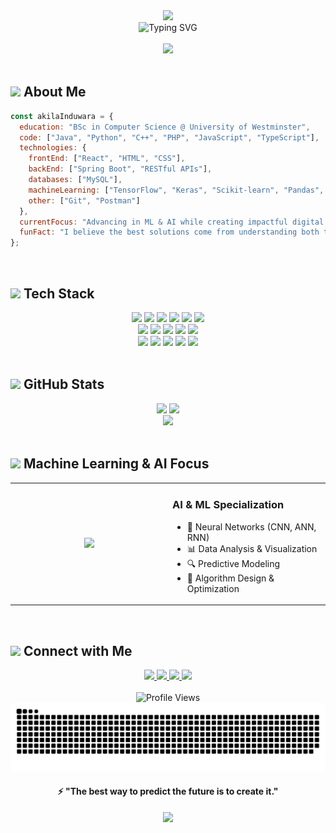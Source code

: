 <div align="center">
  <img src="https://capsule-render.vercel.app/api?type=waving&color=gradient&customColorList=12&height=300&section=header&text=Akila%20Induwara&fontSize=70&animation=fadeIn&fontAlignY=38&desc=Computer%20Science%20Developer&descAlignY=55&descAlign=62" />
</div>

<div align="center">
  <img src="https://readme-typing-svg.herokuapp.com?font=Fira+Code&size=24&duration=4000&pause=1000&color=36BCF7&center=true&vCenter=true&random=false&width=500&lines=AI+%26+Machine+Learning+Enthusiast;Software+Engineer;Problem+Solver;Always+Learning" alt="Typing SVG" />
</div>

<br>

<div align="center">
  <img src="https://media.giphy.com/media/qgQUggAC3Pfv687qPC/giphy.gif" width="450" />
</div>

<br>

## <img src="https://media.giphy.com/media/VgCDAzcKvsR6OM0uWg/giphy.gif" width="50"> About Me

```javascript
const akilaInduwara = {
  education: "BSc in Computer Science @ University of Westminster",
  code: ["Java", "Python", "C++", "PHP", "JavaScript", "TypeScript"],
  technologies: {
    frontEnd: ["React", "HTML", "CSS"],
    backEnd: ["Spring Boot", "RESTful APIs"],
    databases: ["MySQL"],
    machineLearning: ["TensorFlow", "Keras", "Scikit-learn", "Pandas", "NumPy"],
    other: ["Git", "Postman"]
  },
  currentFocus: "Advancing in ML & AI while creating impactful digital solutions",
  funFact: "I believe the best solutions come from understanding both the code and the problem deeply!"
};
```

<br>

## <img src="https://media.giphy.com/media/WUlplcMpOCEmTGBtBW/giphy.gif" width="40"> Tech Stack

<div align="center">
  <img src="https://img.shields.io/badge/Java-%23ED8B00.svg?style=for-the-badge&logo=openjdk&logoColor=white" />
  <img src="https://img.shields.io/badge/Python-%2314354C.svg?style=for-the-badge&logo=python&logoColor=white" />
  <img src="https://img.shields.io/badge/C++-%2300599C.svg?style=for-the-badge&logo=c%2B%2B&logoColor=white" />
  <img src="https://img.shields.io/badge/JavaScript-%23F7DF1E.svg?style=for-the-badge&logo=javascript&logoColor=black" />
  <img src="https://img.shields.io/badge/TypeScript-%23007ACC.svg?style=for-the-badge&logo=typescript&logoColor=white" />
  <img src="https://img.shields.io/badge/PHP-%23777BB4.svg?style=for-the-badge&logo=php&logoColor=white" />
</div>
<div align="center">
  <img src="https://img.shields.io/badge/React-%2361DAFB.svg?style=for-the-badge&logo=react&logoColor=black" />
  <img src="https://img.shields.io/badge/Spring_Boot-%236DB33F.svg?style=for-the-badge&logo=spring-boot&logoColor=white" />
  <img src="https://img.shields.io/badge/MySQL-%234479A1.svg?style=for-the-badge&logo=mysql&logoColor=white" />
  <img src="https://img.shields.io/badge/TensorFlow-%23FF6F00.svg?style=for-the-badge&logo=tensorflow&logoColor=white" />
  <img src="https://img.shields.io/badge/Keras-%23D00000.svg?style=for-the-badge&logo=keras&logoColor=white" />
</div>
<div align="center">
  <img src="https://img.shields.io/badge/Scikit--learn-%23F7931E.svg?style=for-the-badge&logo=scikit-learn&logoColor=white" />
  <img src="https://img.shields.io/badge/Pandas-%23150458.svg?style=for-the-badge&logo=pandas&logoColor=white" />
  <img src="https://img.shields.io/badge/NumPy-%23013243.svg?style=for-the-badge&logo=numpy&logoColor=white" />
  <img src="https://img.shields.io/badge/Postman-%23FF6C37.svg?style=for-the-badge&logo=postman&logoColor=white" />
  <img src="https://img.shields.io/badge/Git-%23F05033.svg?style=for-the-badge&logo=git&logoColor=white" />
</div>

<br>

## <img src="https://media.giphy.com/media/iY8CRBdQXODJSCERIr/giphy.gif" width="35"> GitHub Stats

<div align="center">
  <img src="https://github-readme-stats.vercel.app/api?username=akilainduwara&show_icons=true&theme=aura&border_radius=10&hide_border=true" width="47%" />
  <img src="https://github-readme-streak-stats.herokuapp.com?user=akilainduwara&theme=aura&hide_border=true&border_radius=10" width="47%" />
</div>

<div align="center">
  <img src="https://github-readme-stats.vercel.app/api/top-langs/?username=akilainduwara&layout=compact&theme=aura&hide_border=true&border_radius=10" width="47%" />
</div>

<br>

## <img src="https://media.giphy.com/media/UVG0BN8TOMKkPOJS6e/giphy.gif" width="35"> Machine Learning & AI Focus

<div align="center">
  <table>
    <tr>
      <td align="center" width="50%">
        <img src="https://media.giphy.com/media/3oKIPEqDGUULpEU0aQ/giphy.gif" width="100%">
      </td>
      <td align="center" width="50%">
        <div align="left">
          <h3>AI & ML Specialization</h3>
          <ul>
            <li>🧠 Neural Networks (CNN, ANN, RNN)</li>
            <li>📊 Data Analysis & Visualization</li>
            <li>🔍 Predictive Modeling</li>
            <li>🤖 Algorithm Design & Optimization</li>
          </ul>
        </div>
      </td>
    </tr>
  </table>
</div>

<br>

## <img src="https://media.giphy.com/media/LnQjpWaON8nhr21vNW/giphy.gif" width="40"> Connect with Me

<div align="center">
  <a href="mailto:k.a.akilainduwara@gmail.com" target="_blank">
    <img src="https://img.shields.io/badge/Email-%23D14836.svg?style=for-the-badge&logo=gmail&logoColor=white" />
  </a>
  <a href="https://www.linkedin.com/in/akila-induwara" target="_blank">
    <img src="https://img.shields.io/badge/LinkedIn-%230077B5.svg?style=for-the-badge&logo=linkedin&logoColor=white" />
  </a>
  <a href="https://github.com/akilainduwara" target="_blank">
    <img src="https://img.shields.io/badge/GitHub-%23181717.svg?style=for-the-badge&logo=github&logoColor=white" />
  </a>
  <a href="https://akilainduwara.github.io/portfolio" target="_blank">
    <img src="https://img.shields.io/badge/Portfolio-%23000000.svg?style=for-the-badge&logo=firefox&logoColor=white" />
  </a>
</div>

<br>

<div align="center">
  <img src="https://komarev.com/ghpvc/?username=akilainduwara&style=flat-square&color=blueviolet" alt="Profile Views" />
</div>

<div align="center">
  <img src="https://raw.githubusercontent.com/platane/snk/output/github-contribution-grid-snake-dark.svg" width="100%" />
</div>

<div align="center">
  <h4>⚡ "The best way to predict the future is to create it."</h4>
</div>

<div align="center">
  <img src="https://capsule-render.vercel.app/api?type=waving&color=gradient&customColorList=12&height=120&section=footer" width="100%" />
</div>
